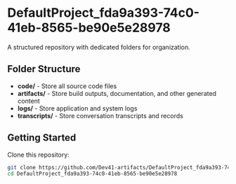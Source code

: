 # DefaultProject_fda9a393-74c0-41eb-8565-be90e5e28978
A structured repository with dedicated folders for organization.

## Folder Structure

- **code/** - Store all source code files
- **artifacts/** - Store build outputs, documentation, and other generated content
- **logs/** - Store application and system logs
- **transcripts/** - Store conversation transcripts and records

## Getting Started

Clone this repository:
```bash
git clone https://github.com/Dev41-artifacts/DefaultProject_fda9a393-74c0-41eb-8565-be90e5e28978
cd DefaultProject_fda9a393-74c0-41eb-8565-be90e5e28978
```
